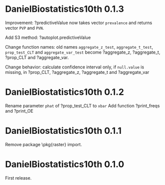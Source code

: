 # DanielBiostatistics10th 0.1.3
Improvement: ?predictiveValue now takes vector `prevalence` and returns vector `PVP` and `PVN`.  

Add S3 method: ?autoplot.predictiveValue

Change function names: old names `aggregate_z_test`, `aggregate_t_test`, `prop_test_CLT` and `aggregate_var_test` become ?aggregate_z, ?aggregate_t, ?prop_CLT and ?aggregate_var.

Change behavior: calculate confidence interval only, if `null.value` is missing, in ?prop_CLT, ?aggregate_z, ?aggregate_t and ?aggregate_var 

# DanielBiostatistics10th 0.1.2
Rename parameter `phat` of ?prop_test_CLT to `xbar`
Add function ?print_freqs and ?print_OE

# DanielBiostatistics10th 0.1.1
Remove package \pkg{raster} import.

# DanielBiostatistics10th 0.1.0
First release.
